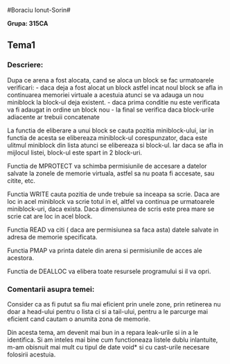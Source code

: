 #Boraciu Ionut-Sorin#

**Grupa: 315CA**

## Tema1

### Descriere:

Dupa ce arena a fost alocata, cand se aloca un block se fac urmatoarele verificari:
	- daca deja a fost alocat un block astfel incat noul block se afla in continuarea 
	memoriei virtuale a acestuia atunci se va adauga un nou miniblock la block-ul deja
	existent.
	- daca prima conditie nu este verificata va fi adaugat in ordine un block nou
	- la final se verifica daca block-urile adiacente ar trebuii concatenate

La functia de eliberare a unui block se cauta pozitia miniblock-ului, iar in functia de acesta
se elibereaza miniblock-ul corespunzator, daca este ulitmul miniblock din lista atunci se
elibereaza si block-ul. Iar daca se afla in mijlocul listei, block-ul este spart in 2 block-uri.

Functia de MPROTECT va schimba permisiunile de accesare a datelor salvate la zonele de memorie
virtuala, astfel sa nu poata fi accesate, sau citite, etc.

Functia WRITE cauta pozitia de unde trebuie sa inceapa sa scrie. Daca are loc in acel miniblock
va scrie totul in el, altfel va continua pe urmatoarele miniblock-uri, daca exista. Daca
dimensiunea de scris este prea mare se scrie cat are loc in acel block.

Functia READ va citi ( daca are permisiunea sa faca asta) datele salvate in adresa de memorie
specificata.

Functia PMAP va printa datele din arena si permisiunile de acces ale acestora.

Functia de DEALLOC va elibera toate resursele programului si il va opri.


### Comentarii asupra temei:

Consider ca as fi putut sa fiu mai eficient prin unele zone, prin retinerea nu doar a head-ului
pentru o lista ci si a tail-ului, pentru a le parcurge mai eficient cand cautam o anumita zona
de memorie.

Din acesta tema, am devenit mai bun in a repara leak-urile si in a le identifica. Si am inteles mai bine cum functioneaza listele dublu inlantuite, m-am obisnuit mai mult cu tipul de
date void* si cu cast-urile necesare folosirii acestuia.
